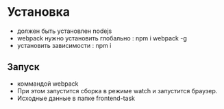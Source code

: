 # Установка
* должен быть установлен nodejs
* webpack нужно установить глобально : npm i webpack -g
* установить зависимости : npm i
## Запуск
* коммандой webpack
* При этом запустится сборка в режиме watch и запустится браузер.
* Исходные данные в папке frontend-task